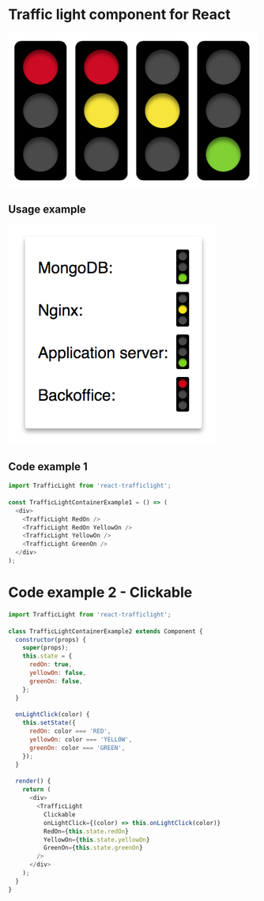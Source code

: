 # Traffic light component for React
![Traffic light](https://github.com/sgnh/react-trafficlight/raw/master/docs/trafficlight.png "Traffic light")

## Usage example
![Traffic light status example](https://github.com/sgnh/react-trafficlight/raw/master/docs/trafficlight-status.png "Traffic light status example")

## Code example 1
```javascript
import TrafficLight from 'react-trafficlight';

const TrafficLightContainerExample1 = () => (
  <div>
    <TrafficLight RedOn />
    <TrafficLight RedOn YellowOn />
    <TrafficLight YellowOn />
    <TrafficLight GreenOn />
  </div>
);
```

# Code example 2 - Clickable
```javascript
import TrafficLight from 'react-trafficlight';

class TrafficLightContainerExample2 extends Component {
  constructor(props) {
    super(props);
    this.state = {
      redOn: true,
      yellowOn: false,
      greenOn: false,
    };
  }

  onLightClick(color) {
    this.setState({
      redOn: color === 'RED',
      yellowOn: color === 'YELLOW',
      greenOn: color === 'GREEN',
    });
  }

  render() {
    return (
      <div>
        <TrafficLight
          Clickable
          onLightClick={(color) => this.onLightClick(color)}
          RedOn={this.state.redOn}
          YellowOn={this.state.yellowOn}
          GreenOn={this.state.greenOn}
        />
      </div>
    );
  }
}
```
